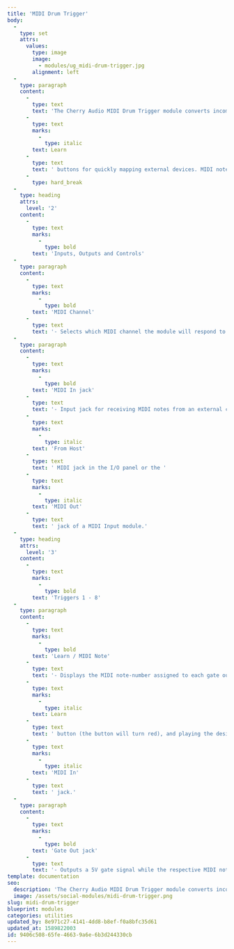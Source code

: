 ```yaml
---
title: 'MIDI Drum Trigger'
body:
  -
    type: set
    attrs:
      values:
        type: image
        image:
          - modules/ug_midi-drum-trigger.jpg
        alignment: left
  -
    type: paragraph
    content:
      -
        type: text
        text: 'The Cherry Audio MIDI Drum Trigger module converts incoming MIDI notes to eight individual gate outputs and features easy-to-use '
      -
        type: text
        marks:
          -
            type: italic
        text: Learn
      -
        type: text
        text: ' buttons for quickly mapping external devices. MIDI notes sent from the pads or keys of an external controller or drum machine can be mapped to individual drum modules, samplers etc. inside of Voltage Modular to create the modular drum-machine of your dreams!'
      -
        type: hard_break
  -
    type: heading
    attrs:
      level: '2'
    content:
      -
        type: text
        marks:
          -
            type: bold
        text: 'Inputs, Outputs and Controls'
  -
    type: paragraph
    content:
      -
        type: text
        marks:
          -
            type: bold
        text: 'MIDI Channel'
      -
        type: text
        text: '- Selects which MIDI channel the module will respond to. Set this to the same channel as your controller or external MIDI device. When set to “All,” MIDI notes from all sixteen channels will be received allowing devices on different channels to trigger the module simultaneously.'
  -
    type: paragraph
    content:
      -
        type: text
        marks:
          -
            type: bold
        text: 'MIDI In jack'
      -
        type: text
        text: '- Input jack for receiving MIDI notes from an external controller or MIDI device. This is typically patched to the '
      -
        type: text
        marks:
          -
            type: italic
        text: 'From Host'
      -
        type: text
        text: ' MIDI jack in the I/O panel or the '
      -
        type: text
        marks:
          -
            type: italic
        text: 'MIDI Out'
      -
        type: text
        text: ' jack of a MIDI Input module.'
  -
    type: heading
    attrs:
      level: '3'
    content:
      -
        type: text
        marks:
          -
            type: bold
        text: 'Triggers 1 - 8'
  -
    type: paragraph
    content:
      -
        type: text
        marks:
          -
            type: bold
        text: 'Learn / MIDI Note'
      -
        type: text
        text: '- Displays the MIDI note-number assigned to each gate output. This can be reassigned by clicking the '
      -
        type: text
        marks:
          -
            type: italic
        text: Learn
      -
        type: text
        text: ' button (the button will turn red), and playing the desired note on the device patched to the '
      -
        type: text
        marks:
          -
            type: italic
        text: 'MIDI In'
      -
        type: text
        text: ' jack.'
  -
    type: paragraph
    content:
      -
        type: text
        marks:
          -
            type: bold
        text: 'Gate Out jack'
      -
        type: text
        text: '- Outputs a 5V gate signal while the respective MIDI note is being played. This will typically be used to play a drum sound via the trigger input of a drum module or gate input of a sampler but can also be used, for example, to start and stop sequencers or step through switch modules.'
template: documentation
seo:
  description: 'The Cherry Audio MIDI Drum Trigger module converts incoming MIDI notes to eight individual gate outputs and features easy-to-use Learn buttons for quickly mapping external devices.'
  image: /assets/social-modules/midi-drum-trigger.png
slug: midi-drum-trigger
blueprint: modules
categories: utilities
updated_by: 8e971c27-4141-4dd8-b8ef-f0a8bfc35d61
updated_at: 1589822003
id: 9406c508-65fe-4663-9a6e-6b3d244330cb
---
```

